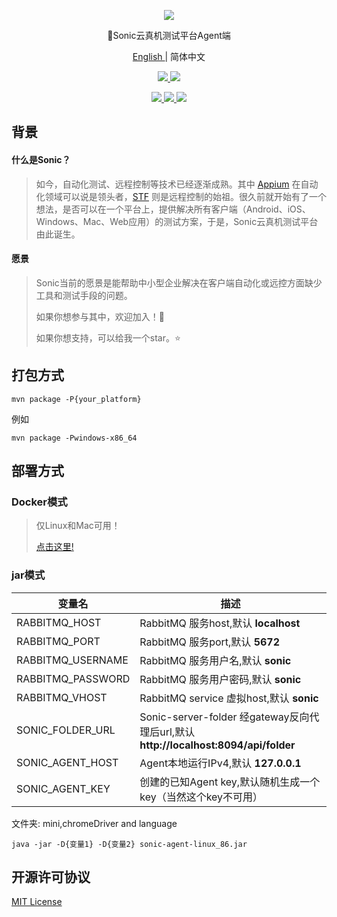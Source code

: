 <p align="center">
  <img src="https://raw.githubusercontent.com/ZhouYixun/sonic-server/main/logo.png">
</p>
<p align="center">🎉Sonic云真机测试平台Agent端</p>
<p align="center">
  <a href="https://github.com/ZhouYixun/sonic-server/blob/main/README.md">  
    English
  </a>
  <span>| 简体中文</span>
</p>
<p align="center">
  <a href="#">  
    <img src="https://img.shields.io/badge/release-v1.0.0-orange">
  </a>
  <a href="#">  
    <img src="https://img.shields.io/badge/platform-windows|macosx|linux-success">
  </a>
</p>
<p align="center">
  <a href="#">  
    <img src="https://img.shields.io/github/commit-activity/m/ZhouYixun/sonic-agent">
  </a>
  <a href="https://hub.docker.com/repository/docker/zhouyixun/sonic-agent-linux">  
    <img src="https://img.shields.io/docker/pulls/zhouyixun/sonic-agent-linux">
  </a>
  <a href="https://github.com/ZhouYixun/sonic-server/blob/main/LICENSE">  
    <img src="https://img.shields.io/github/license/ZhouYiXun/sonic-server?color=green&label=license&logo=license&logoColor=green">
  </a>
</p>

## 背景

#### 什么是Sonic？

> 如今，自动化测试、远程控制等技术已经逐渐成熟。其中 [Appium](https://github.com/appium/appium) 在自动化领域可以说是领头者，[STF](https://github.com/openstf/stf) 则是远程控制的始祖。很久前就开始有了一个想法，是否可以在一个平台上，提供解决所有客户端（Android、iOS、Windows、Mac、Web应用）的测试方案，于是，Sonic云真机测试平台由此诞生。

#### 愿景

> Sonic当前的愿景是能帮助中小型企业解决在客户端自动化或远控方面缺少工具和测试手段的问题。
>
>  如果你想参与其中，欢迎加入！💪
>
> 如果你想支持，可以给我一个star。⭐

## 打包方式

```
mvn package -P{your_platform}
```

例如

```
mvn package -Pwindows-x86_64
```

## 部署方式

### Docker模式

> 仅Linux和Mac可用！
>
> [点击这里!](https://hub.docker.com/repository/docker/zhouyixun/sonic-agent-linux)

### jar模式

|  变量名   | 描述  |
|  ----  | ----  |
| RABBITMQ_HOST  | RabbitMQ 服务host,默认 **localhost** |
| RABBITMQ_PORT  | RabbitMQ 服务port,默认 **5672** |
| RABBITMQ_USERNAME  | RabbitMQ 服务用户名,默认 **sonic** |
| RABBITMQ_PASSWORD  | RabbitMQ 服务用户密码,默认 **sonic** |
| RABBITMQ_VHOST  | RabbitMQ service 虚拟host,默认 **sonic** |
| SONIC_FOLDER_URL  | Sonic-server-folder 经gateway反向代理后url,默认 **http://localhost:8094/api/folder** |
| SONIC_AGENT_HOST  | Agent本地运行IPv4,默认 **127.0.0.1** |
| SONIC_AGENT_KEY  | 创建的已知Agent key,默认随机生成一个key（当然这个key不可用） |

文件夹: mini,chromeDriver and language

```
java -jar -D{变量1} -D{变量2} sonic-agent-linux_86.jar
```

## 开源许可协议

[MIT License](LICENSE)